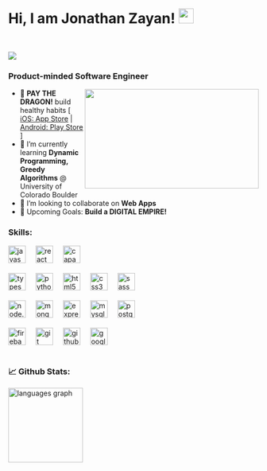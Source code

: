 

# Hi, I am Jonathan Zayan! <img src="https://raw.githubusercontent.com/debdutgoswami/debdutgoswami/master/assets/gifs/Hi.gif" width="30px">
<br>

![](https://komarev.com/ghpvc/?username=TruLie13&color=blue)<br>
### Product-minded Software Engineer<br>

<div align="center">
  <img height="200" src="https://i.giphy.com/media/v1.Y2lkPTc5MGI3NjExb3dmdGxrdDR2YXF2dzl3d3hjdnN1a3F1aG5kMXFtbjN1b3UxbXYxaSZlcD12MV9pbnRlcm5hbF9naWZfYnlfaWQmY3Q9Zw/13HgwGsXF0aiGY/giphy.gif" width="350" align="right" />
</div>

<ul>
  <li>
    🐉 <strong>PAY THE DRAGON!</strong> build healthy habits 
    [
    <a href="https://apps.apple.com/us/app/pay-the-dragon/id6717574137" target="_blank">iOS: App Store</a> | 
    <a href="https://play.google.com/store/apps/details?id=com.pique.dragon" target="_blank">Android: Play Store</a>
    ]
  </li>
  <li>
   🏫 I’m currently learning <b>Dynamic Programming, Greedy Algorithms</b> @ University of Colorado Boulder
  </li>
  <li>
   🙌 I’m looking to collaborate on <b>Web Apps</b> <br>
  </li>
  <li>
    🥅 Upcoming Goals: <b>Build a DIGITAL EMPIRE!</b> <br>
  </li>
</ul>


### Skills: 
<div align="left">
  <img src="https://img.shields.io/badge/JavaScript-F7DF1E?logo=javascript&logoColor=black&style=for-the-badge" height="35" alt="javascript logo"  />
  <img width="12" />
  <img src="https://img.shields.io/badge/react-F7DF1E?logo=react&logoColor=black&style=for-the-badge" height="35" alt="react logo"  />
  <img width="12" />
  <img src="https://img.shields.io/badge/Capacitor-F7DF1E?logo=capacitor&logoColor=black&style=for-the-badge" height="35" alt="capacitor logo"  />
  <img width="12" />
  <br></br>
  <img src="https://img.shields.io/badge/typescript-3776AB?logo=typescript&logoColor=black&style=for-the-badge" height="35" alt="typescript logo"  />
  <img width="12" />
  <img src="https://img.shields.io/badge/Python-3776AB?logo=python&logoColor=white&style=for-the-badge" height="35" alt="python logo"  />
  <img width="12" />
  <img src="https://img.shields.io/badge/HTML5-E34F26?logo=html5&logoColor=white&style=for-the-badge" height="35" alt="html5 logo"  />
  <img width="12" />
  <img src="https://img.shields.io/badge/CSS3-1572B6?logo=css3&logoColor=white&style=for-the-badge" height="35" alt="css3 logo"  />
  <img width="12" />
  <img src="https://img.shields.io/badge/SASS-1572B6?logo=sass&logoColor=white&style=for-the-badge" height="35" alt="sass logo"  />
  <img width="12" />
  <br></br>
  <img src="https://img.shields.io/badge/node.js-1572B6?logo=nodedotjs&logoColor=black&style=for-the-badge" height="35" alt="node.js logo"  />
  <img width="12" />
  <img src="https://img.shields.io/badge/mongo%20db-1572B6?logo=mongodb&logoColor=black&style=for-the-badge" height="35" alt="mongodb logo"  />
  <img width="12" />
  <img src="https://img.shields.io/badge/express-1572B6?logo=express&logoColor=white&style=for-the-badge" height="35" alt="express logo"  />
  <img width="12" />
  <img src="https://img.shields.io/badge/MySQL-4169E1?logo=mysql&logoColor=white&style=for-the-badge" height="35" alt="mysql logo"  />
  <img width="12" />
  <img src="https://img.shields.io/badge/PostgreSQL-4169E1?logo=postgresql&logoColor=white&style=for-the-badge" height="35" alt="postgresql logo"  />
  <img width="12" />
  <br></br>
  <img src="https://img.shields.io/badge/firebase-3776AB?logo=firebase&logoColor=black&style=for-the-badge" height="35" alt="firebase logo"  />
  <img width="12" />
  <img src="https://img.shields.io/badge/Git-F05032?logo=git&logoColor=white&style=for-the-badge" height="35" alt="git logo"  />
  <img width="12" />
  <img src="https://img.shields.io/badge/GitHub-181717?logo=github&logoColor=white&style=for-the-badge" height="35" alt="github logo"  />
  <img width="12" />
  <img src="https://img.shields.io/badge/Google Cloud-4285F4?logo=googlecloud&logoColor=white&style=for-the-badge" height="35" alt="googlecloud logo"  />
  <img width="12" />

</div>
<br>

### 📈 Github Stats:

<div align="left">
  <img src="https://github-readme-stats.vercel.app/api/top-langs?username=TruLie13&locale=en&hide_title=false&layout=compact&card_width=320&langs_count=5&theme=tokyonight&hide_border=false&order=2" height="150" alt="languages graph"  /><br><br>
</div>
